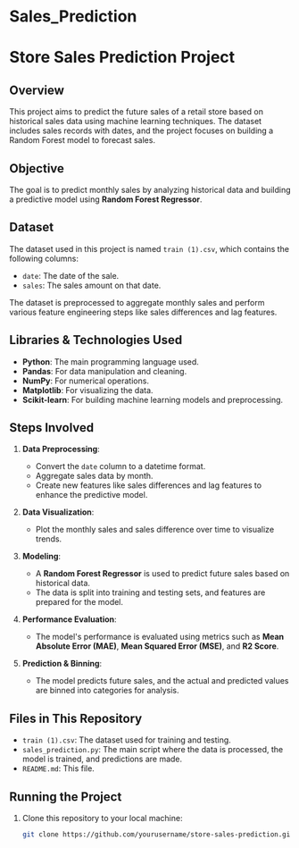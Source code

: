 # Sales_Prediction
# Store Sales Prediction Project

## Overview
This project aims to predict the future sales of a retail store based on historical sales data using machine learning techniques. The dataset includes sales records with dates, and the project focuses on building a Random Forest model to forecast sales.

## Objective
The goal is to predict monthly sales by analyzing historical data and building a predictive model using **Random Forest Regressor**.

## Dataset
The dataset used in this project is named `train (1).csv`, which contains the following columns:
- `date`: The date of the sale.
- `sales`: The sales amount on that date.

The dataset is preprocessed to aggregate monthly sales and perform various feature engineering steps like sales differences and lag features.

## Libraries & Technologies Used
- **Python**: The main programming language used.
- **Pandas**: For data manipulation and cleaning.
- **NumPy**: For numerical operations.
- **Matplotlib**: For visualizing the data.
- **Scikit-learn**: For building machine learning models and preprocessing.

## Steps Involved

1. **Data Preprocessing**:
   - Convert the `date` column to a datetime format.
   - Aggregate sales data by month.
   - Create new features like sales differences and lag features to enhance the predictive model.

2. **Data Visualization**:
   - Plot the monthly sales and sales difference over time to visualize trends.
   
3. **Modeling**:
   - A **Random Forest Regressor** is used to predict future sales based on historical data.
   - The data is split into training and testing sets, and features are prepared for the model.

4. **Performance Evaluation**:
   - The model's performance is evaluated using metrics such as **Mean Absolute Error (MAE)**, **Mean Squared Error (MSE)**, and **R2 Score**.

5. **Prediction & Binning**:
   - The model predicts future sales, and the actual and predicted values are binned into categories for analysis.

## Files in This Repository
- `train (1).csv`: The dataset used for training and testing.
- `sales_prediction.py`: The main script where the data is processed, the model is trained, and predictions are made.
- `README.md`: This file.

## Running the Project
1. Clone this repository to your local machine:
   ```bash
   git clone https://github.com/yourusername/store-sales-prediction.git
